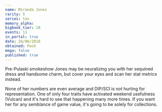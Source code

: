 ```yaml
---
name: Miranda Jones
rarity: 5
series: tos
memory_alpha:
bigbook_tier: 10
events: 11
in_portal: true
date: 26/06/2018
obtained: Pack
mega: false
published: true
---
```


Pre-Pulaski smokeshow Jones may be neuralizing you with her sequined dress and handsome charm, but cover your eyes and scan her stat metrics instead.

None of her numbers are even average and DIP/SCI is not hurting for representation. One of only four traits have activated weekend usefulness (Vulcan) and it's hard to see that happening many more times. If you want her for any semblance of game value, it's going to be solely for collections.
